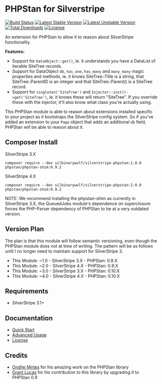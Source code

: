 # PHPStan for Silverstripe

[![Build Status](https://travis-ci.org/silbinarywolf/silverstripe-phpstan.svg?branch=master)](https://travis-ci.org/silbinarywolf/silverstripe-phpstan)
[![Latest Stable Version](https://poser.pugx.org/silbinarywolf/silverstripe-phpstan/version.svg)](https://github.com/silbinarywolf/silverstripe-phpstan/releases)
[![Latest Unstable Version](https://poser.pugx.org/silbinarywolf/silverstripe-phpstan/v/unstable.svg)](https://packagist.org/packages/silbinarywolf/silverstripe-phpstan)
[![Total Downloads](https://poser.pugx.org/silbinarywolf/silverstripe-phpstan/downloads.svg)](https://packagist.org/packages/silbinarywolf/silverstripe-phpstan)
[![License](https://poser.pugx.org/silbinarywolf/silverstripe-phpstan/license.svg)](https://github.com/silbinarywolf/silverstripe-phpstan/blob/master/LICENSE.md)

An extension for PHPStan to allow it to reason about SilverStripe functionality.

**Features:**

- Support for `DataObject::get()`, ie. it understands you have a DataList of iterable SiteTree records.
- Support for DataObject `db`, `has_one`, `has_many` and `many_many` magic properties and methods, ie. it knows SiteTree::Title is a string, that SiteTree::ParentID is an integer and that SiteTree::Parent() is a SiteTree record.
- Support for `singleton('SiteTree')` and `Injector::inst()->get('SiteTree')`, ie. it knows these will return "SiteTree". If you override these with the injector, it'll also know what class you're actually using.

This PHPStan module is able to reason about extensions installed specific to your project as it bootstraps the SilverStripe config system. So if you've added an extension to your `Page` object that adds an additional `db` field, PHPStan will be able to reason about it.

## Composer Install

SilverStripe 3.X
```
composer require --dev silbinarywolf/silverstripe-phpstan:1.0.0 phpstan/phpstan-shim:0.9.2
```

SilverStripe 4.X
```
composer require --dev silbinarywolf/silverstripe-phpstan:2.0.0 phpstan/phpstan-shim:0.9.2
```

NOTE: We recommend installing the phpstan-shim as currently in SilverStripe 3.X, the QueuedJobs module's dependence on superclosure forces the PHP-Parser dependency of PHPStan to be at a very outdated version.

## Version Plan

The plan is that this module will follow semantic versioning, even though the PHPStan module does not at time of writing.
The pattern will be as follows until I no longer need to maintain support for SilverStripe 3.

- This Module: ~1.0 - SilverStripe 3.X - PHPStan: 0.9.X 
- This Module: ~2.0 - SilverStripe 4.X - PHPStan: 0.9.X
- This Module: ~3.0 - SilverStripe 3.X - PHPStan: 0.10.X 
- This Module: ~4.0 - SilverStripe 4.X - PHPStan: 0.10.X

## Requirements

* SilverStripe 3.1+

## Documentation

* [Quick Start](docs/en/quick-start.md)
* [Advanced Usage](docs/en/advanced-usage.md)
* [License](LICENSE.md)

## Credits

* [Ondřej Mirtes](https://github.com/ondrejmirtes) for his amazing work on the PHPStan library
* [Grant Lucas](https://github.com/silbinarywolf/silverstripe-phpstan/pull/8) for his contribution to this library by upgrading it to PHPStan 0.9
